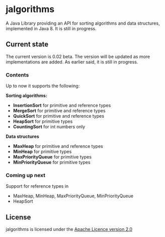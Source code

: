 # jalgorithms
A Java Library providing an API for sorting algorithms and data structures, implemented in Java 8. It is still in progress.

## Current state
The current version is 0.02 beta. The version will be updated as more implementations are added. As earlier said, it is still in progress.

### Contents
Up to now it supports the following:

<b>Sorting algorithms:</b>
<ul>
<li><b>InsertionSort</b> for primitive and reference types</li>
<li><b>MergeSort</b> for primitive and reference types</li>
<li><b>QuickSort</b> for primitive and reference types</li>
<li><b>HeapSort</b> for primitive types</li>
<li><b>CountingSort</b> for int numbers only</li>
</ul>

<b>Data structures</b>
<ul>
<li><b>MaxHeap</b> for primitive and reference types</li>
<li><b>MinHeap</b> for primitive types</li>
<li><b>MaxPriorityQueue</b> for primitive types</li>
<li><b>MinPriorityQueue</b> for primitive types</li>
</ul>

### Coming up next
Support for reference types in
<ul>
  <li>MaxHeap, MinHeap, MaxPriorityQueue, MinPriorityQueue</li>
  <li>HeapSort</li>
</ul>

## License
jalgorithms is licensed under the [Apache Licence version 2.0](https://www.apache.org/licenses/LICENSE-2.0)
